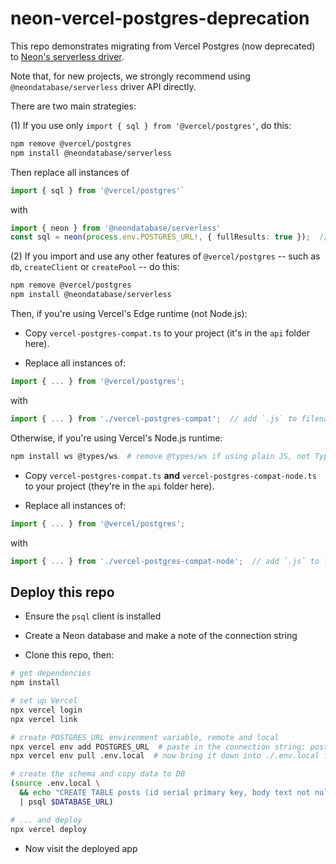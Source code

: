 # neon-vercel-postgres-deprecation

This repo demonstrates migrating from Vercel Postgres (now deprecated) to [Neon's serverless driver](https://www.npmjs.com/package/@neondatabase/serverless).

Note that, for new projects, we strongly recommend using `@neondatabase/serverless` driver API directly.

There are two main strategies:


(1) If you use only `import { sql } from '@vercel/postgres'`, do this:

```bash
npm remove @vercel/postgres
npm install @neondatabase/serverless
```

Then replace all instances of

```typescript
import { sql } from '@vercel/postgres'`
```

with

```typescript
import { neon } from '@neondatabase/serverless'
const sql = neon(process.env.POSTGRES_URL!, { fullResults: true });  // remove the `!` if using plain JS, not TypeScript
```


(2) If you import and use any other features of `@vercel/postgres` -- such as `db`, `createClient` or `createPool` -- do this:

```bash
npm remove @vercel/postgres
npm install @neondatabase/serverless
```

Then, if you're using Vercel's Edge runtime (not Node.js):

* Copy `vercel-postgres-compat.ts` to your project (it's in the `api` folder here).

* Replace all instances of:

```typescript
import { ... } from '@vercel/postgres';
```

with 

```typescript
import { ... } from './vercel-postgres-compat';  // add `.js` to filename if using plain JS, not TypeScript
```

Otherwise, if you're using Vercel's Node.js runtime:

```bash
npm install ws @types/ws  # remove @types/ws if using plain JS, not TypeScript
```

* Copy `vercel-postgres-compat.ts` **and** `vercel-postgres-compat-node.ts` to your project (they're in the `api` folder here).

* Replace all instances of:

```typescript
import { ... } from '@vercel/postgres';
```

with 

```typescript
import { ... } from './vercel-postgres-compat-node';  // add `.js` to filename if using plain JS, not TypeScript
```


## Deploy this repo

* Ensure the `psql` client is installed

* Create a Neon database and make a note of the connection string

* Clone this repo, then:

```bash
# get dependencies
npm install

# set up Vercel
npx vercel login
npx vercel link

# create POSTGRES_URL environment variable, remote and local
npx vercel env add POSTGRES_URL  # paste in the connection string: postgres://...
npx vercel env pull .env.local  # now bring it down into ./.env.local for local use

# create the schema and copy data to DB
(source .env.local \
  && echo "CREATE TABLE posts (id serial primary key, body text not null); INSERT INTO posts (body) VALUES ('Post 1'), ('Post 2');" \
  | psql $DATABASE_URL)

# ... and deploy
npx vercel deploy
```

* Now visit the deployed app

